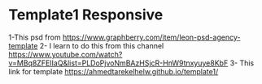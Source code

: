 # Template1 Responsive 
1-This psd from https://www.graphberry.com/item/leon-psd-agency-template
2- I learn to do this from this channel https://www.youtube.com/watch?v=MBq8ZFEIIaQ&list=PLDoPjvoNmBAzHSjcR-HnW9tnxyuye8KbF
3- This link for template https://ahmedtarekelhelw.github.io/template1/ 